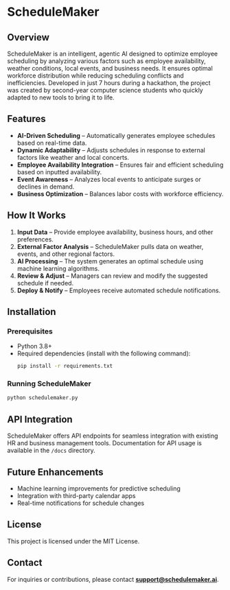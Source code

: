 # ScheduleMaker

## Overview
ScheduleMaker is an intelligent, agentic AI designed to optimize employee scheduling by analyzing various factors such as employee availability, weather conditions, local events, and business needs. It ensures optimal workforce distribution while reducing scheduling conflicts and inefficiencies. 
Developed in just 7 hours during a hackathon, the project was created by second-year computer science students who quickly adapted to new tools to bring it to life.

## Features
- **AI-Driven Scheduling** – Automatically generates employee schedules based on real-time data.
- **Dynamic Adaptability** – Adjusts schedules in response to external factors like weather and local concerts.
- **Employee Availability Integration** – Ensures fair and efficient scheduling based on inputted availability.
- **Event Awareness** – Analyzes local events to anticipate surges or declines in demand.
- **Business Optimization** – Balances labor costs with workforce efficiency.

## How It Works
1. **Input Data** – Provide employee availability, business hours, and other preferences.
2. **External Factor Analysis** – ScheduleMaker pulls data on weather, events, and other regional factors.
3. **AI Processing** – The system generates an optimal schedule using machine learning algorithms.
4. **Review & Adjust** – Managers can review and modify the suggested schedule if needed.
5. **Deploy & Notify** – Employees receive automated schedule notifications.

## Installation
### Prerequisites
- Python 3.8+
- Required dependencies (install with the following command):
  ```bash
  pip install -r requirements.txt
  ```

### Running ScheduleMaker
```bash
python schedulemaker.py
```

## API Integration
ScheduleMaker offers API endpoints for seamless integration with existing HR and business management tools. Documentation for API usage is available in the `/docs` directory.

## Future Enhancements
- Machine learning improvements for predictive scheduling
- Integration with third-party calendar apps
- Real-time notifications for schedule changes

## License
This project is licensed under the MIT License.

## Contact
For inquiries or contributions, please contact **support@schedulemaker.ai**.

